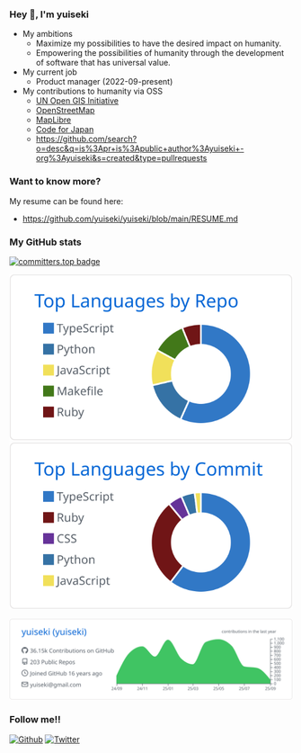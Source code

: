 ### Hey 🍻, I'm yuiseki

- My ambitions
  - Maximize my possibilities to have the desired impact on humanity.
  - Empowering the possibilities of humanity through the development of software that has universal value.
- My current job
  - Product manager (2022-09-present)
- My contributions to humanity via OSS
  - [UN Open GIS Initiative](https://github.com/UNopenGIS)
  - [OpenStreetMap](https://github.com/openstreetmap)
  - [MapLibre](https://github.com/maplibre)
  - [Code for Japan](https://github.com/codeforjapan)
  - https://github.com/search?o=desc&q=is%3Apr+is%3Apublic+author%3Ayuiseki+-org%3Ayuiseki&s=created&type=pullrequests

### Want to know more?

My resume can be found here:

- https://github.com/yuiseki/yuiseki/blob/main/RESUME.md

### My GitHub stats

[![committers.top badge](https://user-badge.committers.top/japan/yuiseki.svg)](https://user-badge.committers.top/japan/yuiseki)


[![](https://raw.githubusercontent.com/yuiseki/yuiseki/main/profile-summary-card-output/github/1-repos-per-language.svg)](https://github.com/vn7n24fzkq/github-profile-summary-cards)
[![](https://raw.githubusercontent.com/yuiseki/yuiseki/main/profile-summary-card-output/github/2-most-commit-language.svg)](https://github.com/vn7n24fzkq/github-profile-summary-cards)

[![](https://raw.githubusercontent.com/yuiseki/yuiseki/main/profile-summary-card-output/github/0-profile-details.svg)](https://github.com/vn7n24fzkq/github-profile-summary-cards)

### Follow me!!

[![Github](https://img.shields.io/github/followers/yuiseki?label=Follow&style=social)](https://github.com/yuiseki)
[![Twitter](https://img.shields.io/twitter/follow/yuiseki_?style=social)](https://twitter.com/yuiseki_)
